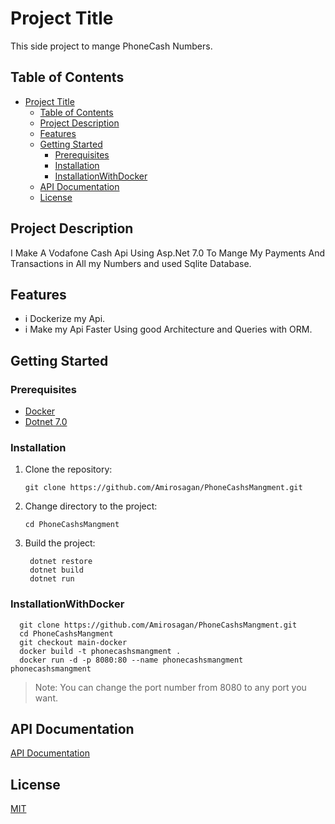 # Project Title

This side project to mange PhoneCash Numbers.

## Table of Contents

- [Project Title](#project-title)
  - [Table of Contents](#table-of-contents)
  - [Project Description](#project-description)
  - [Features](#features)
  - [Getting Started](#getting-started)
    - [Prerequisites](#prerequisites)
    - [Installation](#installation)
    - [InstallationWithDocker](#installationwithdocker)
  - [API Documentation](#api-documentation)
  - [License](#license)

## Project Description

I Make A Vodafone Cash Api Using Asp.Net 7.0 To Mange My Payments And Transactions in All my Numbers and used Sqlite Database.

## Features

- i Dockerize my Api.
- i Make my Api Faster Using good Architecture and Queries with ORM.

## Getting Started

### Prerequisites

- [Docker](https://docs.docker.com/get-docker/)
- [Dotnet 7.0](https://dotnet.microsoft.com/download/dotnet/7.0)

### Installation

1. Clone the repository:

   ```shell
   git clone https://github.com/Amirosagan/PhoneCashsMangment.git
   ```
2. Change directory to the project:

   ```shell
   cd PhoneCashsMangment
   ```
3. Build the project:

   ```shell
    dotnet restore
    dotnet build
    dotnet run 
    ```

### InstallationWithDocker

  ```shell
    git clone https://github.com/Amirosagan/PhoneCashsMangment.git
    cd PhoneCashsMangment
    git checkout main-docker
    docker build -t phonecashsmangment .
    docker run -d -p 8080:80 --name phonecashsmangment phonecashsmangment
  ```
  > Note: You can change the port number from 8080 to any port you want.
  
## API Documentation
  [API Documentation](https://documenter.getpostman.com/view/13700701/Tz5qZK8z)

## License
  [MIT](https://choosealicense.com/licenses/mit/)
